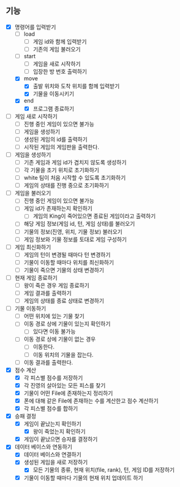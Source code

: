 ## 기능

- [x] 명령어를 입력받기
    - [ ] load
        - [ ] 게임 id와 함께 입력받기
        - [ ] 기존의 게임 불러오기
    - [ ] start
        - [ ] 게임을 새로 시작하기
        - [ ] 입장한 방 번호 출력하기
    - [x] move
        - [x] 출발 위치와 도착 위치를 함께 입력받기
        - [x] 기물을 이동시키기
    - [x] end
        - [x] 프로그램 종료하기

- [ ] 게임 새로 시작하기
    - [ ] 진행 중인 게임이 있으면 불가능
    - [ ] 게임을 생성하기
    - [ ] 생성된 게임의 id를 출력하기
    - [ ] 시작된 게임의 게임판을 출력한다.

- [ ] 게임을 생성하기
    - [ ] 기존 게임과 게임 id가 겹치지 않도록 생성하기
    - [ ] 각 기물을 초기 위치로 초기화하기
    - [ ] white 팀이 처음 시작할 수 있도록 초기화하기
    - [ ] 게임의 상태를 진행 중으로 초기화하기

- [ ] 게임을 불러오기
    - [ ] 진행 중인 게임이 있으면 불가능
    - [ ] 게임 id가 존재하는지 확인하기
        - [ ] 게임의 King이 죽어있으면 종료된 게임이라고 출력하기
    - [ ] 해당 게임 정보(게임 id, 턴, 게임 상태)를 불러오기
    - [ ] 기물의 정보(진영, 위치, 기물 정보) 불러오기
    - [ ] 게임 정보와 기물 정보를 토대로 게임 구성하기

- [ ] 게임 최신화하기
    - [ ] 게임의 턴이 변경될 때마다 턴 변경하기
    - [ ] 기물이 이동할 때마다 위치를 최신화하기
    - [ ] 기물이 죽으면 기물의 상태 변경하기

- [ ] 현재 게임 종료하기
    - [ ] 왕이 죽은 경우 게임 종료하기
    - [ ] 게임 결과를 출력하기
    - [ ] 게임의 상태를 종료 상태로 변경하기

- [ ] 기물 이동하기
    - [ ] 어떤 위치에 있는 기물 찾기
    - [ ] 이동 경로 상에 기물이 있는지 확인하기
        - [ ] 있다면 이동 불가능
    - [ ] 이동 경로 상에 기물이 없는 경우
        - [ ] 이동한다.
        - [ ] 이동 위치의 기물을 잡는다.
    - [ ] 이동 결과를 출력한다.

- [x] 점수 계산
    - [x] 각 피스별 점수를 저장하기
    - [x] 각 진영의 살아있는 모든 피스를 찾기
    - [x] 기물이 어떤 File에 존재하는지 정리하기
    - [x] 폰에 대해 같은 File에 존재하는 수를 계산한고 점수 계산하기
    - [x] 각 피스별 점수를 합하기

- [x] 승패 결정
    - [x] 게임이 끝났는지 확인하기
        - [x] 왕이 죽었는지 확인하기
    - [x] 게임이 끝났으면 승자를 결정하기

- [x] 데이터 베이스와 연동하기
    - [x] 데이터 베이스와 연결하기
    - [x] 생성된 게임을 새로 저장하기
        - [x] 모든 기물의 종류, 현재 위치(file, rank), 턴, 게임 ID를 저장하기
    - [x] 기물이 이동할 때마다 기물의 현재 위치 업데이트 하기